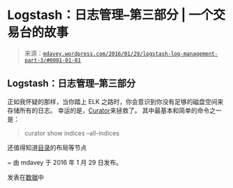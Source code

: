 <!--yml

category: 未分类

date: 2024-05-18 05:36:15

-->

# Logstash：日志管理–第三部分 | 一个交易台的故事

> 来源：[`mdavey.wordpress.com/2016/01/29/logstash-log-management-part-3/#0001-01-01`](https://mdavey.wordpress.com/2016/01/29/logstash-log-management-part-3/#0001-01-01)

## Logstash：日志管理–第三部分

正如我怀疑的那样，当你踏上 ELK 之路时，你会意识到你没有足够的磁盘空间来存储所有的日志。 幸运的是，[Curator](https://www.elastic.co/guide/en/elasticsearch/client/curator/current/examples.html)来拯救了。 其中最基本和简单的命令之一是：

> curator show indices –all-indices

还值得知道[目录](https://www.elastic.co/guide/en/elasticsearch/reference/current/setup-dir-layout.html)的布局等节点

~ 由 mdavey 于 2016 年 1 月 29 日发布。

发表在[数据](https://mdavey.wordpress.com/category/data/)中
